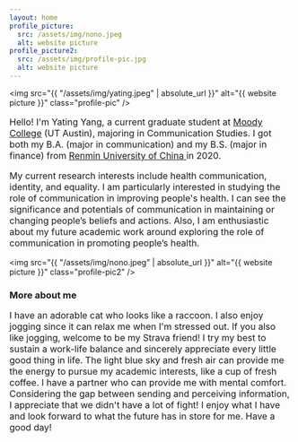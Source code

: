 ```yaml
---
layout: home
profile_picture:
  src: /assets/img/nono.jpeg
  alt: website picture
profile_picture2:
  src: /assets/img/profile-pic.jpg
  alt: website picture
---
```


<img
            src="{{ "/assets/img/yating.jpeg" | absolute_url }}"
            alt="{{ website picture }}"
            class="profile-pic"
          />

<p style="font-size: 16px">
Hello! I'm Yating Yang, a current graduate student at <a href="https://moody.utexas.edu">Moody College</a> (UT Austin), majoring in Communication Studies. I got both my B.A. (major in communication) and my B.S. (major in finance) from <a href="https://www.ruc.edu.cn/en">Renmin University of China </a> in 2020.
</p>

<p style="font-size: 16px">
My current research interests include health communication, identity, and equality. I am particularly interested in studying the role of communication in improving people's health. I can see the significance and potentials of communication in maintaining or changing people’s beliefs and actions. Also, I am enthusiastic about my future academic work around exploring the role of communication in promoting people’s health.
</p>

<img
            src="{{ "/assets/img/nono.jpeg" | absolute_url }}"
            alt="{{ website picture }}"
            class="profile-pic2"
          />

<h3>
More about me
</h3>

<p style="font-size: 16px">
I have an adorable cat who looks like a raccoon. I also enjoy jogging since it can relax me when I'm stressed out. If you also like jogging, welcome to be my Strava friend! I try my best to sustain a work-life balance and sincerely appreciate every little good thing in life. The light blue sky and fresh air can provide me the energy to pursue my academic interests, like a cup of fresh coffee. I have a partner who can provide me with mental comfort. Considering the gap between sending and perceiving information, I appreciate that we didn't have a lot of fight! I enjoy what I have and look forward to what the future has in store for me. Have a good day!
</p>

